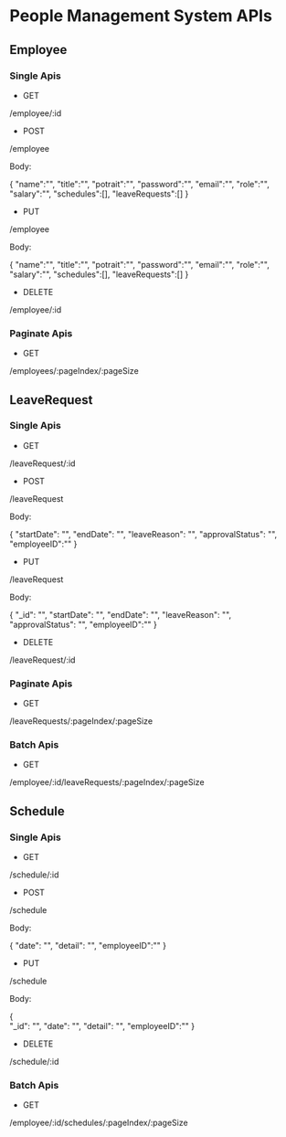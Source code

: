 # People Management System APIs

## Employee

### Single Apis

- GET

/employee/:id

- POST

/employee

Body:

{
"name":"",
"title":"",
"potrait":"",
"password":"",
"email":"",
"role":"",
"salary":"",
"schedules":[],
"leaveRequests":[]
}

- PUT

/employee

Body:

{
"name":"",
"title":"",
"potrait":"",
"password":"",
"email":"",
"role":"",
"salary":"",
"schedules":[],
"leaveRequests":[]
}

- DELETE

/employee/:id

### Paginate Apis

- GET

/employees/:pageIndex/:pageSize

## LeaveRequest

### Single Apis

- GET

/leaveRequest/:id

- POST

/leaveRequest

Body:

{
"startDate": "",
"endDate": "",
"leaveReason": "",
"approvalStatus": "",
"employeeID":""
}

- PUT

/leaveRequest

Body:

{
"\_id": "",
"startDate": "",
"endDate": "",
"leaveReason": "",
"approvalStatus": "",
"employeeID":""
}

- DELETE

/leaveRequest/:id

### Paginate Apis

- GET

/leaveRequests/:pageIndex/:pageSize

### Batch Apis

- GET

/employee/:id/leaveRequests/:pageIndex/:pageSize

## Schedule

### Single Apis

- GET

/schedule/:id

- POST

/schedule

Body:

{
"date": "",
"detail": "",
"employeeID":""
}

- PUT

/schedule

Body:

{  
 "\_id": "",
"date": "",
"detail": "",
"employeeID":""
}

- DELETE

/schedule/:id

### Batch Apis

- GET

/employee/:id/schedules/:pageIndex/:pageSize
